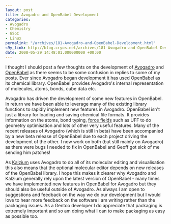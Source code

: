 ```yaml
---
layout: post
title: Avogadro and OpenBabel Development
categories:
- Avogadro
- Chemistry
- GSoC
- Linux
permalink: "/archives/181-Avogadro-and-OpenBabel-Development.html"
s9y_link: http://blog.cryos.net/archives/181-Avogadro-and-OpenBabel-Development.html
date: 2008-05-29 14:48:01.000000000 +00:00
---
```

<span><p>I thought I should post a few thoughts on the development of <a href="http://avogadro.sourceforge.net/">Avogadro</a> and <a href="http://openbabel.sourceforge.net/">OpenBabel</a> as there seems to be some confusion in replies to some of my posts. Ever since Avogadro began development it has used OpenBabel as its chemical library. OpenBabel provides Avogadro's internal representation of molecules, atoms, bonds, cube data etc.</p>

<p>Avogadro has driven the development of some new features in OpenBabel. In return we have been able to leverage many of the existing library functions to rapidly implement new features in Avogadro. OpenBabel isn't just a library for loading and saving chemical file formats. It provides information on the atoms, bond typing, <a href="http://en.wikipedia.org/wiki/Force_field_%28chemistry%29">force fields</a> such as UFF to do geometry optimisation and lots of other very useful features. Many of the recent releases of Avogadro (which is still in beta) have been accompanied by a new beta release of OpenBabel due to each project driving the development of the other. I now work on both (but still mainly on Avogadro) as there were bugs I needed to fix in OpenBabel and Geoff got sick of me sending him patches!</p>

<p>As <a href="http://kalzium.kde.org/">Kalzium</a> uses Avogadro to do all of its molecular editing and visualisation this also means that the optional molecular editor depends on new releases of the OpenBabel library. I hope this makes it clearer why Avogadro and Kalzium generally rely upon the latest version of OpenBabel - many times we have implemented new features in OpenBabel for Avogadro but they should also be useful outside of Avogadro. As always I am open to suggestions and feedback on the way we do our development but I would love to hear more feedback on the software I am writing rather than the packaging issues. As a Gentoo developer I do appreciate that packaging is extremely important and so am doing what I can to make packaging as easy as possible too.</p></span>
